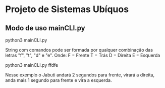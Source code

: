 # Projeto de Sistemas Ubíquos 


## Modo de uso mainCLI.py

python3 mainCLI.py <string com comandos>
  
String com comandos pode ser formada por qualquer combinação  das letras "f", "t", "d" e "e". Onde:
F = Frente
T = Trás
D = Direita
E = Esquerda

python3 mainCLI.py ffdfe

Nesse exemplo o Jabuti andará 2 segundos para frente, virará a direita, anda mais 1 segundo para frente e vira a  esquerda.



